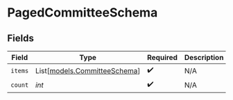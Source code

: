 # PagedCommitteeSchema


## Fields

| Field                                                        | Type                                                         | Required                                                     | Description                                                  |
| ------------------------------------------------------------ | ------------------------------------------------------------ | ------------------------------------------------------------ | ------------------------------------------------------------ |
| `items`                                                      | List[[models.CommitteeSchema](../models/committeeschema.md)] | :heavy_check_mark:                                           | N/A                                                          |
| `count`                                                      | *int*                                                        | :heavy_check_mark:                                           | N/A                                                          |